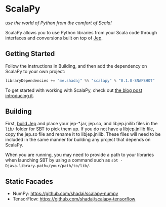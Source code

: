 # ScalaPy
*use the world of Python from the comfort of Scala!*

ScalaPy allows you to use Python libraries from your Scala code through interfaces and conversions built on top of [Jep](https://github.com/mrj0/jep).

## Getting Started
Follow the instructions in Building, and then add the dependency on ScalaPy to your own project:

```scala
libraryDependencies += "me.shadaj" %% "scalapy" % "0.1.0-SNAPSHOT"
```

To get started with working with ScalaPy, check out [the blog post introducing it](http://blog.shadaj.me/2017/01/04/tensorflow-in-scala-with-scalapy.html).

## Building
First, [build Jep](https://github.com/mrj0/jep/wiki/Getting-Started) and place your jep-*.jar, jep.so, and libjep.jnilib files in the `lib/` folder for SBT to pick them up. If you do not have a libjep.jnilib file, copy the jep.so file and rename it to libjep.jnilib. These files will need to be included in the same manner for building any project that depends on ScalaPy.

When you are running, you may need to provide a path to your libraries when launching SBT by using a command such as `sbt -Djava.library.path=/your/path/to/lib/`.

## Static Facades
+ NumPy: https://github.com/shadaj/scalapy-numpy
+ TensorFlow: https://github.com/shadaj/scalapy-tensorflow
